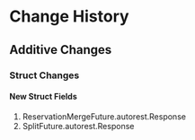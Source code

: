 # Change History

## Additive Changes

### Struct Changes

#### New Struct Fields

1. ReservationMergeFuture.autorest.Response
1. SplitFuture.autorest.Response
